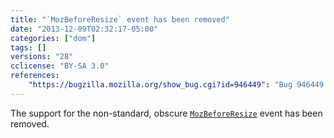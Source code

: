 ```yaml
---
title: "`MozBeforeResize` event has been removed"
date: "2013-12-09T02:32:17-05:00"
categories: ["dom"]
tags: []
versions: "28"
cclicense: "BY-SA 3.0"
references:
    "https://bugzilla.mozilla.org/show_bug.cgi?id=946449": "Bug 946449 – Remove unused MozBeforeResize event"
---
```

The support for the non-standard, obscure [`MozBeforeResize`](https://developer.mozilla.org/en-US/docs/Web/Reference/Events/MozBeforeResize) event has been removed.
